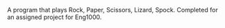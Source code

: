 A program that plays Rock, Paper, Scissors, Lizard, Spock. Completed for an assigned project for Eng1000.
